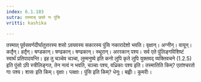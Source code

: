 ```yaml
---
index: 6.1.103
sutra: तस्माच् छसो नः पुंसि
vritti: kashika

---
```

तस्मात् पूर्वसवर्णदीर्घातुत्तरस्य शसो ऽवयवस्य सकारस्य पुंसि नकारादेशो भवति। वृक्षान्। अग्नीन्। वायून्। कर्तृ̄न्। हर्तृ̄न्। षण्डकान्। षण्ढकान्। षण्ढकान्। स्थूरान्। अररकान् पश्य। सर्व एते पुंलिङ्गविशिष्टं स्वार्थं प्रतिपादयन्ति। इह तु चञ्चेव चञ्चा, लुम्मनुष्ये इति कनो लुपि कृते लुपि युक्तवद् व्यक्तिवचने (1.2.5) इति पुंसो ऽपि स्त्रीलिङ्गत, तेन नत्वं न भवति, चञ्चाः पश्य, वध्रिकाः पश्य इति। तस्मातिति किम्? एतांश्चरतो गाः पश्य। शासः इति किम्। वृक्षाः। प्लक्षाः। पुंसि इति किम्? धेनूः। बह्वीः। कुमरीः।